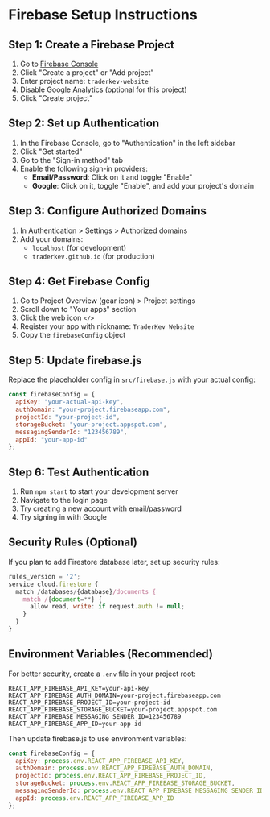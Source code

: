 # Firebase Setup Instructions

## Step 1: Create a Firebase Project

1. Go to [Firebase Console](https://console.firebase.google.com/)
2. Click "Create a project" or "Add project"
3. Enter project name: `traderkev-website`
4. Disable Google Analytics (optional for this project)
5. Click "Create project"

## Step 2: Set up Authentication

1. In the Firebase Console, go to "Authentication" in the left sidebar
2. Click "Get started"
3. Go to the "Sign-in method" tab
4. Enable the following sign-in providers:
   - **Email/Password**: Click on it and toggle "Enable"
   - **Google**: Click on it, toggle "Enable", and add your project's domain

## Step 3: Configure Authorized Domains

1. In Authentication > Settings > Authorized domains
2. Add your domains:
   - `localhost` (for development)
   - `traderkev.github.io` (for production)

## Step 4: Get Firebase Config

1. Go to Project Overview (gear icon) > Project settings
2. Scroll down to "Your apps" section
3. Click the web icon `</>`
4. Register your app with nickname: `TraderKev Website`
5. Copy the `firebaseConfig` object

## Step 5: Update firebase.js

Replace the placeholder config in `src/firebase.js` with your actual config:

```javascript
const firebaseConfig = {
  apiKey: "your-actual-api-key",
  authDomain: "your-project.firebaseapp.com",
  projectId: "your-project-id",
  storageBucket: "your-project.appspot.com",
  messagingSenderId: "123456789",
  appId: "your-app-id"
};
```

## Step 6: Test Authentication

1. Run `npm start` to start your development server
2. Navigate to the login page
3. Try creating a new account with email/password
4. Try signing in with Google

## Security Rules (Optional)

If you plan to add Firestore database later, set up security rules:

```javascript
rules_version = '2';
service cloud.firestore {
  match /databases/{database}/documents {
    match /{document=**} {
      allow read, write: if request.auth != null;
    }
  }
}
```

## Environment Variables (Recommended)

For better security, create a `.env` file in your project root:

```
REACT_APP_FIREBASE_API_KEY=your-api-key
REACT_APP_FIREBASE_AUTH_DOMAIN=your-project.firebaseapp.com
REACT_APP_FIREBASE_PROJECT_ID=your-project-id
REACT_APP_FIREBASE_STORAGE_BUCKET=your-project.appspot.com
REACT_APP_FIREBASE_MESSAGING_SENDER_ID=123456789
REACT_APP_FIREBASE_APP_ID=your-app-id
```

Then update firebase.js to use environment variables:

```javascript
const firebaseConfig = {
  apiKey: process.env.REACT_APP_FIREBASE_API_KEY,
  authDomain: process.env.REACT_APP_FIREBASE_AUTH_DOMAIN,
  projectId: process.env.REACT_APP_FIREBASE_PROJECT_ID,
  storageBucket: process.env.REACT_APP_FIREBASE_STORAGE_BUCKET,
  messagingSenderId: process.env.REACT_APP_FIREBASE_MESSAGING_SENDER_ID,
  appId: process.env.REACT_APP_FIREBASE_APP_ID
};
```
